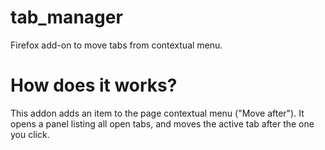 tab_manager
===========

Firefox add-on to move tabs from contextual menu.

How does it works?
==================

This addon adds an item to the page contextual menu ("Move after"). It opens a panel listing all open tabs, 
and moves the active tab after the one you click.
